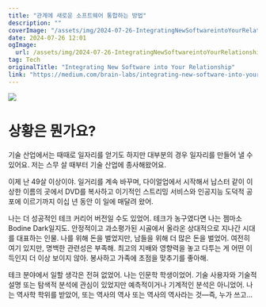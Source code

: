 ```yaml
---
title: "관계에 새로운 소프트웨어 통합하는 방법"
description: ""
coverImage: "/assets/img/2024-07-26-IntegratingNewSoftwareintoYourRelationship_0.png"
date: 2024-07-26 12:01
ogImage: 
  url: /assets/img/2024-07-26-IntegratingNewSoftwareintoYourRelationship_0.png
tag: Tech
originalTitle: "Integrating New Software into Your Relationship"
link: "https://medium.com/brain-labs/integrating-new-software-into-your-relationship-407e3e0a37ec"
---
```



<img src="/assets/img/2024-07-26-IntegratingNewSoftwareintoYourRelationship_0.png" />

# 상황은 뭔가요?

기술 산업에서는 때때로 일자리를 얻기도 하지만 대부분의 경우 일자리를 만들어 낼 수 있어요. 저는 스무 살 때부터 기술 산업에 종사해왔어요.

<div class="content-ad"></div>

이제 난 49살 이상이야. 일거리를 계속 바꾸며, 다이얼업에서 시작해서 납스터 같이 이상한 이름의 곳에서 DVD를 복사하고 이기적인 스트리밍 서비스와 인공지능 도덕적 공포에 이르기까지 이십 년 동안 이 일에 매달려 왔어.

나는 더 성공적인 테크 커리어 버전일 수도 있었어. 테크가 농구였다면 나는 젬마소 Bodine Dark일지도. 안정적이고 과소평가된 시골에서 올라온 상대적으로 지나간 시대를 대표하는 인물. 나를 위해 돈을 벌었지만, 남들을 위해 더 많은 돈을 벌었어. 여전히 여기 있지만, 명백한 관련성은 부족해. 최고의 지배와 영향력을 놓고 다투는 게 어떤 이득인지 더 이상 보이지 않아. 봉사하고 가족에 초점을 맞추기를 좋아해.

테크 분야에서 일할 생각은 전혀 없었어. 나는 인문학 학생이었어. 기술 사용자와 기술적 설명 또는 탐색적 분석에 관심이 있었지만 예측적이거나 기계적인 분석은 아니었어. 나는 역사학 학위를 받았어, 또는 역사의 역사 또는 역사의 역사라는 것—즉, 누가 쓰고...